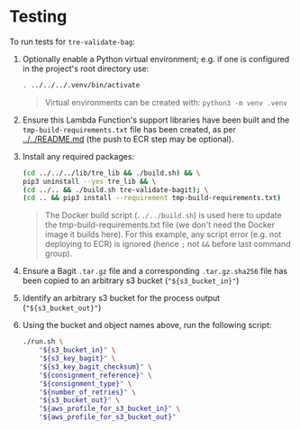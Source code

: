 # Testing

To run tests for `tre-validate-bag`:

1. Optionally enable a Python virtual environment; e.g. if one is configured
    in the project's root directory use:

    ```bash
    . ../../../.venv/bin/activate
    ```

    > Virtual environments can be created with: `python3 -m venv .venv`

2. Ensure this Lambda Function's support libraries have been built and the
    `tmp-build-requirements.txt` file has been created, as per
    [../../README.md](../../README.md) (the push to ECR step may be optional).

3. Install any required packages:

    ```bash
    (cd ../../../lib/tre_lib && ./build.sh) && \
    pip3 uninstall --yes tre_lib && \
    (cd ../.. && ./build.sh tre-validate-bagit); \
    (cd .. && pip3 install --requirement tmp-build-requirements.txt)
    ```
    > The Docker build script (`../../build.sh`) is used here to update the
        tmp-build-requirements.txt file (we don't need the Docker image it
        builds here). For this example, any script error (e.g. not deploying
        to ECR) is ignored (hence `;` not `&&` before last command group).

4. Ensure a Bagit `.tar.gz` file and a corresponding `.tar.gz.sha256` file
    has been copied to an arbitrary s3 bucket (`"${s3_bucket_in}"`)
5. Identify an arbitrary s3 bucket for the process output (`"${s3_bucket_out}"`)
6. Using the bucket and object names above, run the following script:

    ```bash
    ./run.sh \
        "${s3_bucket_in}" \
        "${s3_key_bagit}" \
        "${s3_key_bagit_checksum}" \
        "${consignment_reference}" \
        "${consignment_type}" \
        "${number_of_retries}" \
        "${s3_bucket_out}" \
        "${aws_profile_for_s3_bucket_in}" \
        "${aws_profile_for_s3_bucket_out}"
    ```
